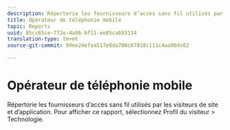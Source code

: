 ```yaml
---
description: Répertorie les fournisseurs d’accès sans fil utilisés par les visiteurs de site et d’application. Pour afficher ce rapport, sélectionnez Profil du visiteur > Technologie.
title: Opérateur de téléphonie mobile
topic: Reports
uuid: 85cc65ce-772e-4a86-bf11-ee85ca693134
translation-type: tm+mt
source-git-commit: 99ee24efaa517e8da700c67818c111c4aa90dc02

---
```



# Opérateur de téléphonie mobile

Répertorie les fournisseurs d’accès sans fil utilisés par les visiteurs de site et d’application. Pour afficher ce rapport, sélectionnez Profil du visiteur &gt; Technologie.


